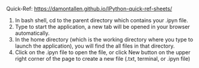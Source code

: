 Quick-Ref: https://damontallen.github.io/IPython-quick-ref-sheets/

1. In bash shell, cd to the parent directory which contains your .ipyn file.
2. Type <jupyter notebook> to start the application, a new tab will be opened in your browser automatically.
3. In the home directory (which is the working directory where you type <jupyter notebook> to launch the application), you will find the all files in that directory.
4. Click on the .ipyn file to open the file, or click New button on the upper right corner of the page to create a new file (.txt, terminal, or .ipyn file)
